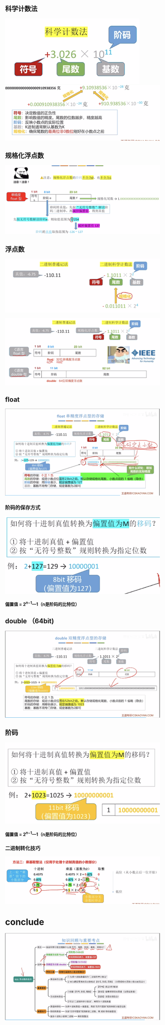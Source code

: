 

## 科学计数法
![输入图片说明](/imgs/2025-08-04/6woiaIutcc4PygFo.png)
![输入图片说明](/imgs/2025-08-04/aaLaqsduDRBOnaU5.png)
## 规格化浮点数
![输入图片说明](/imgs/2025-08-04/6jgenzI5T6w8a989.png)
## 浮点数
![输入图片说明](/imgs/2025-08-04/nj7aXfGvoSRZYFn6.png)

![输入图片说明](/imgs/2025-08-04/RqnxalD6WRL4I05z.png)
## float
![输入图片说明](/imgs/2025-08-04/54VkyqpFNS8sMgJH.png)
### 阶码的保存方式
![输入图片说明](/imgs/2025-08-04/yKdUAhONGsLGaWmp.png)
#### 偏置值	=	2$^n$$^-$$^1$—1（n是阶码的比特位）

## double （64bit)
![输入图片说明](/imgs/2025-08-04/2xXggVSccur8t9uk.png)
## 阶码
![输入图片说明](/imgs/2025-08-04/6x1GRyG4qtHsxm4t.png)
#### 偏置值	=	2$^n$$^-$$^1$—1（n是阶码的比特位）

### 二进制转化技巧
![输入图片说明](/imgs/2025-08-04/CNrduMJ53Sjhx7eE.png)

# conclude
![输入图片说明](/imgs/2025-08-04/ipMuUDNC8q5OXNxn.png)
<!--stackedit_data:
eyJoaXN0b3J5IjpbLTExOTczOTI3M119
-->